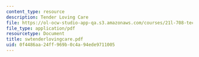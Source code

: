 ```yaml
---
content_type: resource
description: Tender Loving Care
file: https://ol-ocw-studio-app-qa.s3.amazonaws.com/courses/21l-708-technologies-of-humanism-spring-2003/0f4486aa24ff969b0c4a94ede9711005_swtenderlovingcare.pdf
file_type: application/pdf
resourcetype: Document
title: swtenderlovingcare.pdf
uid: 0f4486aa-24ff-969b-0c4a-94ede9711005
---
```

